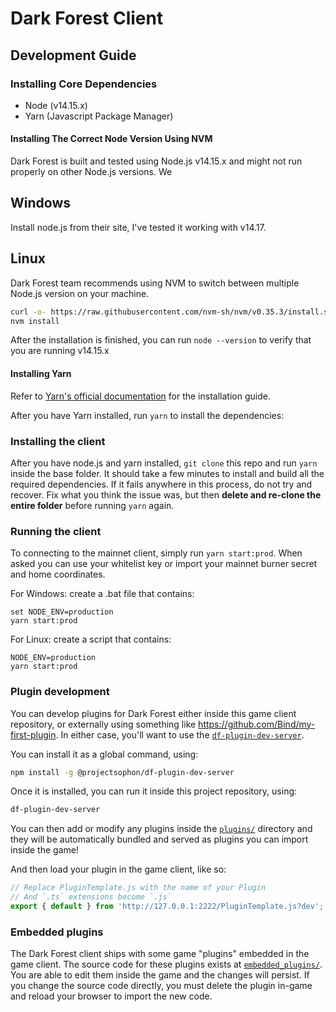 # Dark Forest Client

## Development Guide

### Installing Core Dependencies

- Node (v14.15.x)
- Yarn (Javascript Package Manager)

#### Installing The Correct Node Version Using NVM

Dark Forest is built and tested using Node.js v14.15.x and might not run properly on other Node.js versions. We

## Windows

Install node.js from their site, I've tested it working with v14.17.

## Linux

Dark Forest team recommends using NVM to switch between multiple Node.js version on your machine.

```sh
curl -o- https://raw.githubusercontent.com/nvm-sh/nvm/v0.35.3/install.sh | bash
nvm install
```

After the installation is finished, you can run `node --version` to verify that you are running v14.15.x

#### Installing Yarn

Refer to [Yarn's official documentation](https://classic.yarnpkg.com/en/docs/install) for the installation guide.

After you have Yarn installed, run `yarn` to install the dependencies:

### Installing the client

After you have node.js and yarn installed, `git clone` this repo and run `yarn` inside the base folder. It should take a few minutes to install and build all the required dependencies. If it fails anywhere in this process, do not try and recover. Fix what you think the issue was, but then **delete and re-clone the entire folder** before running `yarn` again.

### Running the client

To connecting to the mainnet client, simply run `yarn start:prod`. When asked you can use your whitelist key or import your mainnet burner secret and home coordinates.

For Windows: create a .bat file that contains:
```
set NODE_ENV=production
yarn start:prod
```

For Linux: create a script that contains:
```
NODE_ENV=production
yarn start:prod
```

### Plugin development

You can develop plugins for Dark Forest either inside this game client repository, or externally using something like https://github.com/Bind/my-first-plugin. In either case, you'll want to use the [`df-plugin-dev-server`](https://github.com/projectsophon/df-plugin-dev-server).

You can install it as a global command, using:

```sh
npm install -g @projectsophon/df-plugin-dev-server
```

Once it is installed, you can run it inside this project repository, using:

```sh
df-plugin-dev-server
```

You can then add or modify any plugins inside the [`plugins/`](./plugins) directory and they will be automatically bundled and served as plugins you can import inside the game!

And then load your plugin in the game client, like so:

```js
// Replace PluginTemplate.js with the name of your Plugin
// And `.ts` extensions become `.js`
export { default } from 'http://127.0.0.1:2222/PluginTemplate.js?dev';
```

### Embedded plugins

The Dark Forest client ships with some game "plugins" embedded in the game client. The source code for these plugins exists at [`embedded_plugins/`](./embedded_plugins). You are able to edit them inside the game and the changes will persist. If you change the source code directly, you must delete the plugin in-game and reload your browser to import the new code.
